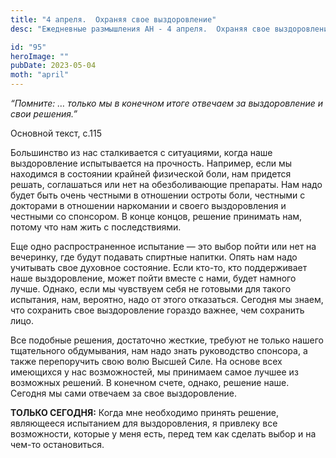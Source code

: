 ```yaml
---
title: "4 апреля.  Охраняя свое выздоровление"
desc: "Ежедневные размышления АН - 4 апреля.  Охраняя свое выздоровление"

id: "95"
heroImage: ""
pubDate: 2023-05-04
moth: "april"
---
```


_“Помните: … только мы в конечном итоге отвечаем за выздоровление и свои
решения.”_

Основной текст, с.115

Большинство из нас сталкивается с ситуациями, когда наше выздоровление
испытывается на прочность. Например, если мы находимся в состоянии крайней
физической боли, нам придется решать, соглашаться или нет на обезболивающие
препараты. Нам надо будет быть очень честными в отношении остроты боли,
честными с докторами в отношении наркомании и своего выздоровления и честными
со спонсором. В конце концов, решение принимать нам, потому что нам жить с
последствиями.

Еще одно распространенное испытание — это выбор пойти или нет на вечеринку,
где будут подавать спиртные напитки. Опять нам надо учитывать свое духовное
состояние. Если кто-то, кто поддерживает наше выздоровление, может пойти
вместе с нами, будет намного лучше. Однако, если мы чувствуем себя не готовыми
для такого испытания, нам, вероятно, надо от этого отказаться. Сегодня мы
знаем, что сохранить свое выздоровление гораздо важнее, чем сохранить лицо.

Все подобные решения, достаточно жесткие, требуют не только нашего тщательного
обдумывания, нам надо знать руководство спонсора, а также перепоручить свою
волю Высшей Силе. На основе всех имеющихся у нас возможностей, мы принимаем
самое лучшее из возможных решений. В конечном счете, однако, решение наше.
Сегодня мы сами отвечаем за свое выздоровление.

**ТОЛЬКО СЕГОДНЯ:** Когда мне необходимо принять решение, являющееся
испытанием для выздоровления, я привлеку все возможности, которые у меня есть,
перед тем как сделать выбор и на чем-то остановиться.
